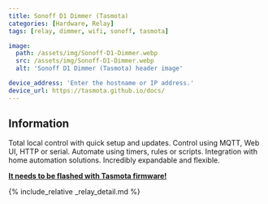 ```yaml
---
title: Sonoff D1 Dimmer (Tasmota)
categories: [Hardware, Relay]
tags: [relay, dimmer, wifi, sonoff, tasmota]

image:
  path: /assets/img/Sonoff-D1-Dimmer.webp
  src: /assets/img/Sonoff-D1-Dimmer.webp
  alt: 'Sonoff D1 Dimmer (Tasmota) header image'

device_address: 'Enter the hostname or IP address.'
device_url: https://tasmota.github.io/docs/
---
```


## Information

Total local control with quick setup and updates. Control using MQTT, Web UI,
HTTP or serial. Automate using timers, rules or scripts. Integration with home
automation solutions. Incredibly expandable and flexible.

**[It needs to be flashed with Tasmota firmware!](https://notenoughtech.com/home-automation/tasmotizer/)**

{% include_relative _relay_detail.md %}
